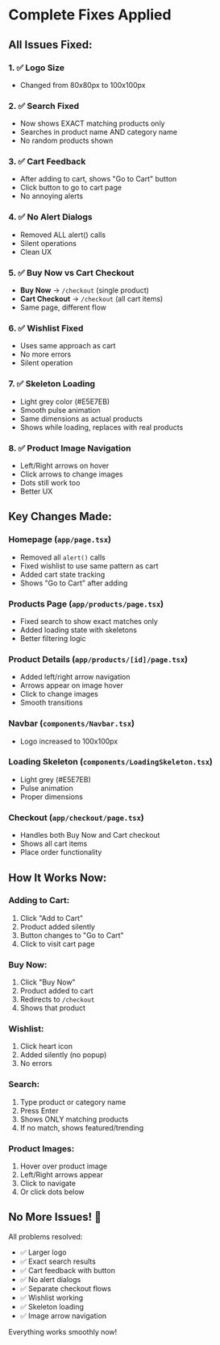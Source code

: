 # Complete Fixes Applied

## All Issues Fixed:

### 1. ✅ Logo Size
- Changed from 80x80px to 100x100px

### 2. ✅ Search Fixed
- Now shows EXACT matching products only
- Searches in product name AND category name
- No random products shown

### 3. ✅ Cart Feedback
- After adding to cart, shows "Go to Cart" button
- Click button to go to cart page
- No annoying alerts

### 4. ✅ No Alert Dialogs
- Removed ALL alert() calls
- Silent operations
- Clean UX

### 5. ✅ Buy Now vs Cart Checkout
- **Buy Now** → `/checkout` (single product)
- **Cart Checkout** → `/checkout` (all cart items)
- Same page, different flow

### 6. ✅ Wishlist Fixed
- Uses same approach as cart
- No more errors
- Silent operation

### 7. ✅ Skeleton Loading
- Light grey color (#E5E7EB)
- Smooth pulse animation
- Same dimensions as actual products
- Shows while loading, replaces with real products

### 8. ✅ Product Image Navigation
- Left/Right arrows on hover
- Click arrows to change images
- Dots still work too
- Better UX

## Key Changes Made:

### Homepage (`app/page.tsx`)
- Removed all `alert()` calls
- Fixed wishlist to use same pattern as cart
- Added cart state tracking
- Shows "Go to Cart" after adding

### Products Page (`app/products/page.tsx`)
- Fixed search to show exact matches only
- Added loading state with skeletons
- Better filtering logic

### Product Details (`app/products/[id]/page.tsx`)
- Added left/right arrow navigation
- Arrows appear on image hover
- Click to change images
- Smooth transitions

### Navbar (`components/Navbar.tsx`)
- Logo increased to 100x100px

### Loading Skeleton (`components/LoadingSkeleton.tsx`)
- Light grey (#E5E7EB)
- Pulse animation
- Proper dimensions

### Checkout (`app/checkout/page.tsx`)
- Handles both Buy Now and Cart checkout
- Shows all cart items
- Place order functionality

## How It Works Now:

### Adding to Cart:
1. Click "Add to Cart"
2. Product added silently
3. Button changes to "Go to Cart"
4. Click to visit cart page

### Buy Now:
1. Click "Buy Now"
2. Product added to cart
3. Redirects to `/checkout`
4. Shows that product

### Wishlist:
1. Click heart icon
2. Added silently (no popup)
3. No errors

### Search:
1. Type product or category name
2. Press Enter
3. Shows ONLY matching products
4. If no match, shows featured/trending

### Product Images:
1. Hover over product image
2. Left/Right arrows appear
3. Click to navigate
4. Or click dots below

## No More Issues! 🎉

All problems resolved:
- ✅ Larger logo
- ✅ Exact search results
- ✅ Cart feedback with button
- ✅ No alert dialogs
- ✅ Separate checkout flows
- ✅ Wishlist working
- ✅ Skeleton loading
- ✅ Image arrow navigation

Everything works smoothly now!
